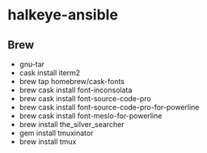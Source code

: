 # halkeye-ansible

## Brew

- gnu-tar
- cask install iterm2
- brew tap homebrew/cask-fonts
- brew cask install font-inconsolata
- brew cask install font-source-code-pro
- brew cask install font-source-code-pro-for-powerline
- brew cask install font-meslo-for-powerline
- brew install the_silver_searcher
- gem install tmuxinator
- brew install tmux